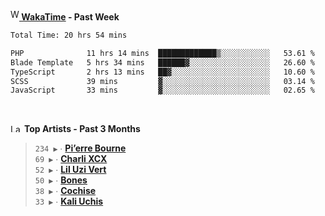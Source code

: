 <img src="https://github.com/dxnter/dxnter/assets/17434202/67b21fa4-d36d-46f9-9dec-f23d976b00ef" alt="WakaTime Logo" width="14" height="18"/><a href="https://wakatime.com/@dxnter" target="_blank"><strong> WakaTime</strong></a><strong> - Past Week</strong>

<!--START_SECTION:waka-->

```txt
Total Time: 20 hrs 54 mins

PHP              11 hrs 14 mins  █████████████▒░░░░░░░░░░░   53.61 %
Blade Template   5 hrs 34 mins   ██████▓░░░░░░░░░░░░░░░░░░   26.60 %
TypeScript       2 hrs 13 mins   ██▓░░░░░░░░░░░░░░░░░░░░░░   10.60 %
SCSS             39 mins         ▓░░░░░░░░░░░░░░░░░░░░░░░░   03.14 %
JavaScript       33 mins         ▓░░░░░░░░░░░░░░░░░░░░░░░░   02.65 %
```

<!--END_SECTION:waka-->

<br/>

<!--START_LASTFM_ARTISTS:{"period": "3month", "rows": 6}-->
<a href="https://last.fm" target="_blank"><img src="https://user-images.githubusercontent.com/17434202/215290617-e793598d-d7c9-428f-9975-156db1ba89cc.svg" alt="Last.fm Logo" width="18" height="13"/></a> **Top Artists - Past 3 Months**

> `234 ▶️` ∙ **[Pi’erre Bourne](https://www.last.fm/music/Pi%E2%80%99erre+Bourne)**<br/>
> `69 ▶️` ∙ **[Charli XCX](https://www.last.fm/music/Charli+XCX)**<br/>
> `52 ▶️` ∙ **[Lil Uzi Vert](https://www.last.fm/music/Lil+Uzi+Vert)**<br/>
> `50 ▶️` ∙ **[Bones](https://www.last.fm/music/Bones)**<br/>
> `38 ▶️` ∙ **[Cochise](https://www.last.fm/music/Cochise)**<br/>
> `33 ▶️` ∙ **[Kali Uchis](https://www.last.fm/music/Kali+Uchis)**<br/>
<!--END_LASTFM_ARTISTS-->
